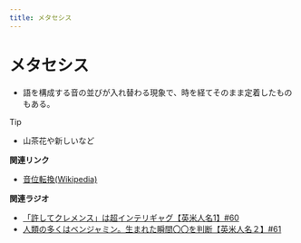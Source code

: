```yaml
---
title: メタセシス
---
```


# メタセシス


-   語を構成する音の並びが入れ替わる現象で、時を経てそのまま定着したものもある。



Tip


* 山茶花や新しいなど


**関連リンク**

-   [音位転換(Wikipedia)](https://ja.wikipedia.org/wiki/%E9%9F%B3%E4%BD%8D%E8%BB%A2%E6%8F%9B)

**関連ラジオ**

-   [「許してクレメンス」は超インテリギャグ【英米人名1】#60](https://www.youtube.com/watch?v=bkZbSiwHBWc)
-   [人類の多くはベンジャミン。生まれた瞬間〇〇を判断【英米人名２】#61](https://www.youtube.com/watch?v=SbV9O7Gd4Sk)

